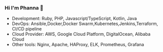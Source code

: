 ### Hi I'm Phanna 👋

- Development: Ruby, PHP, Javascript/TypeScript, Kotlin, Java
- DevOps: Ansible,Docker,Docker Swarm,Kubernetes,Jenkins,Terraform, CI/CD pipeline
- Cloud Provider: AWS, Google Cloud Platform, DigitalOcean, Alibaba Cloud
- Other tools: Nginx, Apache, HAProxy, ELK, Prometheus, Grafana
